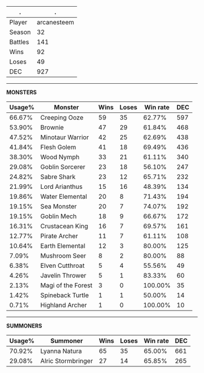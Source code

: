 .|.
|-|-
Player|arcanesteem
Season|32
Battles|141
Wins|92
Loses|49
DEC|927

---
**MONSTERS**

Usage%|Monster|Wins|Loses|Win rate|DEC|
-|-|-|-|-|-|
66.67%|Creeping Ooze|59|35|62.77%|597|
53.90%|Brownie|47|29|61.84%|468|
47.52%|Minotaur Warrior|42|25|62.69%|438|
41.84%|Flesh Golem|41|18|69.49%|436|
38.30%|Wood Nymph|33|21|61.11%|340|
29.08%|Goblin Sorcerer|23|18|56.10%|247|
24.82%|Sabre Shark|23|12|65.71%|232|
21.99%|Lord Arianthus|15|16|48.39%|134|
19.86%|Water Elemental|20|8|71.43%|194|
19.15%|Sea Monster|20|7|74.07%|192|
19.15%|Goblin Mech|18|9|66.67%|172|
16.31%|Crustacean King|16|7|69.57%|161|
12.77%|Pirate Archer|11|7|61.11%|108|
10.64%|Earth Elemental|12|3|80.00%|125|
7.09%|Mushroom Seer|8|2|80.00%|88|
6.38%|Elven Cutthroat|5|4|55.56%|49|
4.26%|Javelin Thrower|5|1|83.33%|60|
2.13%|Magi of the Forest|3|0|100.00%|35|
1.42%|Spineback Turtle|1|1|50.00%|14|
0.71%|Highland Archer|1|0|100.00%|10|

---
**SUMMONERS**

Usage%|Summoner|Wins|Loses|Win rate|DEC|
-|-|-|-|-|-|
70.92%|Lyanna Natura|65|35|65.00%|661|
29.08%|Alric Stormbringer|27|14|65.85%|265|
